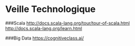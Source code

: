 # Veille Technologique

###Scala
http://docs.scala-lang.org/tour/tour-of-scala.html
http://docs.scala-lang.org/learn.html


###Big Data
https://cognitiveclass.ai/
